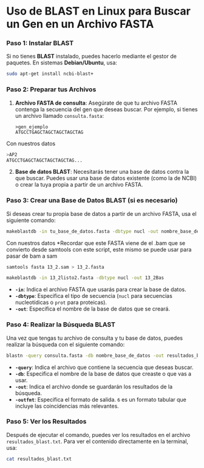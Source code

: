 
# Uso de BLAST en Linux para Buscar un Gen en un Archivo FASTA

### Paso 1: Instalar BLAST
Si no tienes **BLAST** instalado, puedes hacerlo mediante el gestor de paquetes. En sistemas **Debian/Ubuntu**, usa:

```bash
sudo apt-get install ncbi-blast+
```

### Paso 2: Preparar tus Archivos

1. **Archivo FASTA de consulta**: Asegúrate de que tu archivo FASTA contenga la secuencia del gen que deseas buscar. Por ejemplo, si tienes un archivo llamado `consulta.fasta`:

   ```
   >gen_ejemplo
   ATGCCTGAGCTAGCTAGCTAGCTAG
   ```
  Con nuestros datos 
  ```bash
  >AP2
  ATGCCTGAGCTAGCTAGCTAGCTAG...
  ```

2. **Base de datos BLAST**: Necesitarás tener una base de datos contra la que buscar. Puedes usar una base de datos existente (como la de NCBI) o crear la tuya propia a partir de un archivo FASTA.

### Paso 3: Crear una Base de Datos BLAST (si es necesario)
Si deseas crear tu propia base de datos a partir de un archivo FASTA, usa el siguiente comando:

```bash
makeblastdb -in tu_base_de_datos.fasta -dbtype nucl -out nombre_base_de_datos
```
Con nuestros datos 
*Recordar que este FASTA viene de el .bam que se convierto desde samtools con este script, este mismo se puede usar para pasar de bam a sam

```bash
samtools fasta 13_2.sam > 13_2.fasta
```

```bash
makeblastdb -in 13_2listo2.fasta -dbtype nucl -out 13_2Bas
```


- **`-in`**: Indica el archivo FASTA que usarás para crear la base de datos.
- **`-dbtype`**: Especifica el tipo de secuencia (`nucl` para secuencias nucleotídicas o `prot` para proteicas).
- **`-out`**: Especifica el nombre de la base de datos que se creará.

### Paso 4: Realizar la Búsqueda BLAST
Una vez que tengas tu archivo de consulta y tu base de datos, puedes realizar la búsqueda con el siguiente comando:

```bash
blastn -query consulta.fasta -db nombre_base_de_datos -out resultados_blast.txt -outfmt 6
```

- **`-query`**: Indica el archivo que contiene la secuencia que deseas buscar.
- **`-db`**: Especifica el nombre de la base de datos que creaste o que vas a usar.
- **`-out`**: Indica el archivo donde se guardarán los resultados de la búsqueda.
- **`-outfmt`**: Especifica el formato de salida. `6` es un formato tabular que incluye las coincidencias más relevantes.

### Paso 5: Ver los Resultados
Después de ejecutar el comando, puedes ver los resultados en el archivo `resultados_blast.txt`. Para ver el contenido directamente en la terminal, usa:

```bash
cat resultados_blast.txt
```
